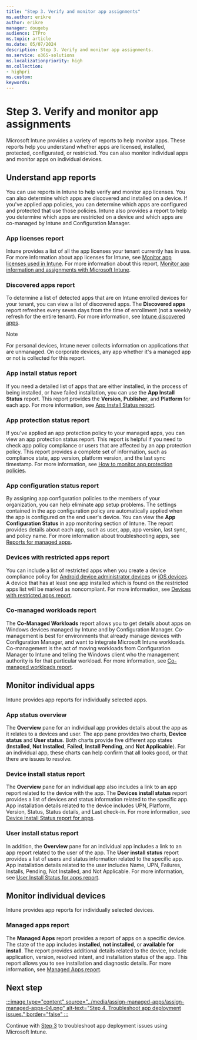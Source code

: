 ```yaml
---
title: "Step 3. Verify and monitor app assignments"
ms.author: erikre
author: erikre
manager: dougeby
audience: ITPro
ms.topic: article
ms.date: 05/07/2024
description: Step 3. Verify and monitor app assignments.
ms.service: o365-solutions
ms.localizationpriority: high
ms.collection:
- highpri
ms.custom:
keywords:
---
```


# Step 3. Verify and monitor app assignments

Microsoft Intune provides a variety of reports to help monitor apps. These reports help you understand whether apps are licensed, installed, protected, configurated, or restricted. You can also monitor individual apps and monitor apps on individual devices.

## Understand app reports

You can use reports in Intune to help verify and monitor app licenses. You can also determine which apps are discovered and installed on a device. If you've applied app policies, you can determine which apps are configured and protected that use those policies. Intune also provides a report to help you determine which apps are restricted on a device and which apps are co-managed by Intune and Configuration Manager.

### App licenses report

Intune provides a list of all the app licenses your tenant currently has in use. For more information about app licenses for Intune, see [Monitor app licenses used in Intune](/microsoft-365/solutions/apps-license-manage#monitor-app-licenses-used-in-intune). For more information about this report, [Monitor app information and assignments with Microsoft Intune](/mem/intune/apps/apps-monitor).

### Discovered apps report

To determine a list of detected apps that are on Intune enrolled devices for your tenant, you can view a list of discovered apps. The **Discovered apps** report refreshes every seven days from the time of enrollment (not a weekly refresh for the entire tenant). For more information, see [Intune discovered apps](/mem/intune/apps/app-discovered-apps#monitor-discovered-apps-with-intune).

> [!NOTE]
> For personal devices, Intune never collects information on applications that are unmanaged. On corporate devices, any app whether it's a managed app or not is collected for this report.

### App install status report

If you need a detailed list of apps that are either installed, in the process of being installed, or have failed installation, you can use the **App Install Status** report. This report provides the **Version**, **Publisher**, and **Platform** for each app. For more information, see [App Install Status report](/mem/intune/fundamentals/reports#app-install-status-report-operational).

### App protection status report

If you've applied an app protection policy to your managed apps, you can view an app protection status report. This report is helpful if you need to check app policy compliance or users that are affected by an app protection policy. This report provides a complete set of information, such as compliance state, app version, platform version, and the last sync timestamp. For more information, see [How to monitor app protection policies](/mem/intune/apps/app-protection-policies-monitor).

### App configuration status report

By assigning app configuration policies to the members of your organization, you can help eliminate app setup problems. The settings contained in the app configuration policy are automatically applied when the app is configured on the end user's device. You can view the **App Configuration Status** in app monitoring section of Intune. The report provides details about each app, such as user, app, app version, last sync, and policy name. For more information about troubleshooting apps, see [Reports for managed apps](/mem/intune/fundamentals/filters-reports-troubleshoot#reports-for-managed-apps).

### Devices with restricted apps report

You can include a list of restricted apps when you create a device compliance policy for [Android device administrator devices](/mem/intune/protect/compliance-policy-create-android#device-security) or [iOS devices](/mem/intune/protect/compliance-policy-create-ios#device-security). A device that has at least one app installed which is found on the restricted apps list will be marked as noncompliant. For more information, see [Devices with restricted apps report](/mem/intune/fundamentals/reports#devices-with-restricted-apps-report-operational).

### Co-managed workloads report

The **Co-Managed Workloads** report allows you to get details about apps on Windows devices managed by Intune and by Configuration Manager. Co-management is best for environments that already manage devices with Configuration Manager, and want to integrate Microsoft Intune workloads. Co-management is the act of moving workloads from Configuration Manager to Intune and telling the Windows client who the management authority is for that particular workload. For more information, see [Co-managed workloads report](/mem/intune/fundamentals/reports#co-managed-workloads-report-organizational).

## Monitor individual apps

Intune provides app reports for individually selected apps.

### App status overview

The **Overview** pane for an individual app provides details about the app as it relates to a devices and user. The app pane provides two charts, **Device status** and **User status**. Both charts provide five different app states (**Installed**, **Not Installed**, **Failed**, **Install Pending**, and **Not Applicable**). For an individual app, these charts can help confirm that all looks good, or that there are issues to resolve.

### Device install status report

The **Overview** pane for an individual app also includes a link to an app report related to the device with the app. The **Devices install status** report provides  a list of devices and status information related to the specific app. App installation details related to the device includes UPN, Platform, Version, Status, Status details, and Last check-in. For more information, see [Device Install Status report for apps](/mem/intune/fundamentals/reports#device-install-status-report-for-apps-operational).

### User install status report

In addition, the **Overview** pane for an individual app includes a link to an app report related to the user of the app. The **User install status** report provides  a list of users and status information related to the specific app. App installation details related to the user includes  Name, UPN, Failures, Installs, Pending, Not Installed, and Not Applicable. For more information, see [User Install Status for apps report](/mem/intune/fundamentals/reports#user-install-status-for-apps-report-operational).

## Monitor individual devices

Intune provides app reports for individually selected devices.

### Managed apps report 

The **Managed Apps** report provides a report of apps on a specific device. The state of the app includes **installed**, **not installed**, or **available for install**. The report provides additional details related to the device, include application, version, resolved intent, and installation status of the app. This report allows you to see installation and diagnostic details. For more information, see [Managed Apps report](/mem/intune/fundamentals/reports#managed-apps-report-operational).

## Next step

[:::image type="content" source="../media/assign-managed-apps/assign-managed-apps-04.png" alt-text="Step 4. Troubleshoot app deployment issues." border="false" :::](apps-assign-step-4.md)

Continue with [Step 3](apps-assign-step-4.md) to troubleshoot app deployment issues using Microsoft Intune.